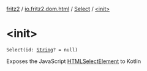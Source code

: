 [fritz2](../../index.md) / [io.fritz2.dom.html](../index.md) / [Select](index.md) / [&lt;init&gt;](./-init-.md)

# &lt;init&gt;

`Select(id: `[`String`](https://kotlinlang.org/api/latest/jvm/stdlib/kotlin/-string/index.html)`? = null)`

Exposes the JavaScript [HTMLSelectElement](https://developer.mozilla.org/en/docs/Web/API/HTMLSelectElement) to Kotlin

